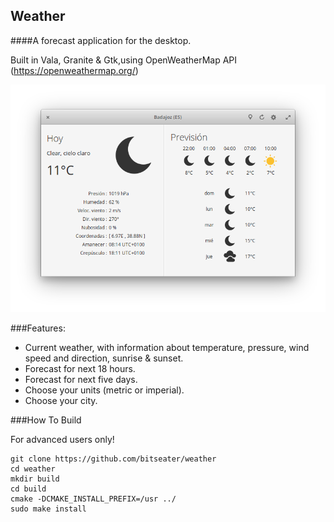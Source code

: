 ## Weather
####A forecast application for the desktop.

Built in Vala, Granite & Gtk,using OpenWeatherMap API (https://openweathermap.org/)

![Screenshot](screenshot.png  "Weather")

###Features:

- Current weather, with information about temperature, pressure, wind speed and direction, 
sunrise & sunset.
- Forecast for next 18 hours.
- Forecast for next five days.
- Choose your units (metric or imperial).
- Choose your city.

###How To Build

For advanced users only!

	git clone https://github.com/bitseater/weather
	cd weather
	mkdir build
	cd build 
	cmake -DCMAKE_INSTALL_PREFIX=/usr ../
	sudo make install